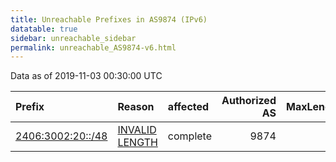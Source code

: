 ```yaml
---
title: Unreachable Prefixes in AS9874 (IPv6)
datatable: true
sidebar: unreachable_sidebar
permalink: unreachable_AS9874-v6.html
---
```


Data as of 2019-11-03 00:30:00 UTC


<div class="datatable-begin"></div>

| Prefix                                                       | Reason                                                                                                     | affected   |   Authorized AS |   MaxLength | Anchor                                       |   unreachable /48s |
|:-------------------------------------------------------------|:-----------------------------------------------------------------------------------------------------------|:-----------|----------------:|------------:|:---------------------------------------------|-------------------:|
| [2406:3002:20::/48](https://stat.ripe.net/2406:3002:20::/48) | [INVALID LENGTH](https://rpki-validator.ripe.net/announcement-preview?asn=AS9874&prefix=2406:3002:20::/48) | complete   |            9874 |          35 | [APNIC](unreachable_APNIC_RPKI_Root-v6.html) |                  1 |

<div class="datatable-end"></div>
